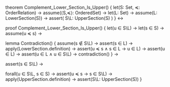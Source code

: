 theorem Complement_Lower_Section_Is_Upper() {
  let(S: Set, ≼: OrderRelation) →
  assume(⟨S,≼⟩: OrderedSet) →
  let(L: Set) →
  assume(L: LowerSection(S)) →
  assert(
    S\L: UpperSection(S)
  )
} ↔

proof Complement_Lower_Section_Is_Upper() {
  let(u ∈ S\L) →
  let(s ∈ S) →
  assume(u ≼ s) →
  
  lemma Contradiction() {
    assume(s ∉ S\L) →
    assert(s ∈ L) →
    apply(LowerSection.definition) →
    assert(u ≼ s ∧ s ∈ L → u ∈ L) →
    assert(u ∈ L) →
    assert(u ∈ L ∧ u ∈ S\L) →
    contradiction()
  } →
  
  assert(s ∈ S\L) →
  
  forall(u ∈ S\L, s ∈ S) →
  assert(u ≼ s → s ∈ S\L) →
  apply(UpperSection.definition) →
  assert(S\L: UpperSection(S))
}